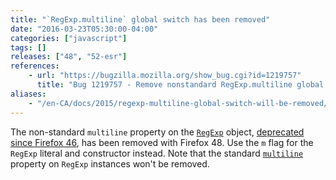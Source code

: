 ```yaml
---
title: "`RegExp.multiline` global switch has been removed"
date: "2016-03-23T05:30:00-04:00"
categories: ["javascript"]
tags: []
releases: ["48", "52-esr"]
references:
    - url: "https://bugzilla.mozilla.org/show_bug.cgi?id=1219757"
      title: "Bug 1219757 - Remove nonstandard RegExp.multiline global switch"
aliases:
    - "/en-CA/docs/2015/regexp-multiline-global-switch-will-be-removed/"
---
```

The non-standard `multiline` property on the [`RegExp`](https://developer.mozilla.org/docs/Web/JavaScript/Reference/Global_Objects/RegExp) object, [deprecated since Firefox 46](https://www.fxsitecompat.dev/en-CA/docs/2015/regexp-multiline-global-switch-has-been-deprecated/), has been removed with Firefox 48. Use the `m` flag for the `RegExp` literal and constructor instead. Note that the standard [`multiline`](https://developer.mozilla.org/docs/Web/JavaScript/Reference/Global_Objects/RegExp/multiline) property on `RegExp` instances won't be removed.
